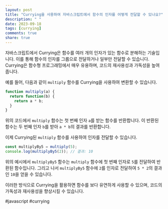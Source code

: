 ```yaml
---
layout: post
title: "Currying을 사용하여 자바스크립트에서 함수의 인자를 어떻게 전달할 수 있나요?"
description: " "
date: 2023-09-18
tags: [currying]
comments: true
share: true
---
```


자바스크립트에서 Currying은 함수를 여러 개의 인자가 있는 함수로 분해하는 기술입니다. 이를 통해 함수의 인자를 그룹으로 전달하거나 일부만 전달할 수 있습니다. Currying은 함수형 프로그래밍에서 매우 유용하며, 코드의 재사용성과 가독성을 높여줍니다.

예를 들어, 다음과 같이 `multiply` 함수를 Currying을 사용하여 변환할 수 있습니다.

```javascript
function multiply(a) {
  return function(b) {
    return a * b;
  }
}
```

위의 코드에서 `multiply` 함수는 첫 번째 인자 `a`를 받는 함수를 반환합니다. 이 반환된 함수는 두 번째 인자 `b`를 받아 `a * b`의 결과를 반환합니다.

이제 Currying된 `multiply` 함수를 사용하여 인자를 전달할 수 있습니다.

```javascript
const multiplyBy5 = multiply(5);
console.log(multiplyBy5(2)); // 결과: 10
```

위의 예시에서 `multiplyBy5` 함수는 `multiply` 함수에 첫 번째 인자로 `5`를 전달하여 반환된 함수입니다. 그리고 나서 `multiplyBy5` 함수에 `2`를 인자로 전달하여 `5 * 2`의 결과인 `10`을 얻을 수 있습니다.

이러한 방식으로 Currying을 활용하면 함수를 보다 유연하게 사용할 수 있으며, 코드의 가독성과 재사용성을 향상시킬 수 있습니다.

#javascript #currying